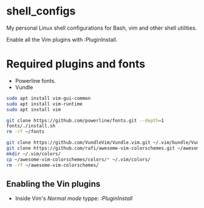 # shell_configs
My personal Linux shell configurations for Bash, vim and other shell utilities. 

Enable all the Vim plugins with :PluginInstall.




# Required plugins and fonts
* Powerline fonts.
* Vundle


```bash
sudo apt install vim-gui-common
sudo apt install vim-runtime
sudo apt install vim
```


```bash
git clone https://github.com/powerline/fonts.git --depth=1
fonts/./install.sh
rm -rf ~/fonts
```


```bash
git clone https://github.com/VundleVim/Vundle.vim.git ~/.vim/bundle/Vundle.vim
git clone https://github.com/rafi/awesome-vim-colorschemes.git ~/awesome-vim-colorschemes
mkdir ~/.vim/colors/
cp ~/awesome-vim-colorschemes/colors/* ~/.vim/colors/
rm -rf ~/awesome-vim-colorschemes/
```


## Enabling the Vin plugins
* Inside Vim's *Normal mode* typpe: *:PluginInstall*